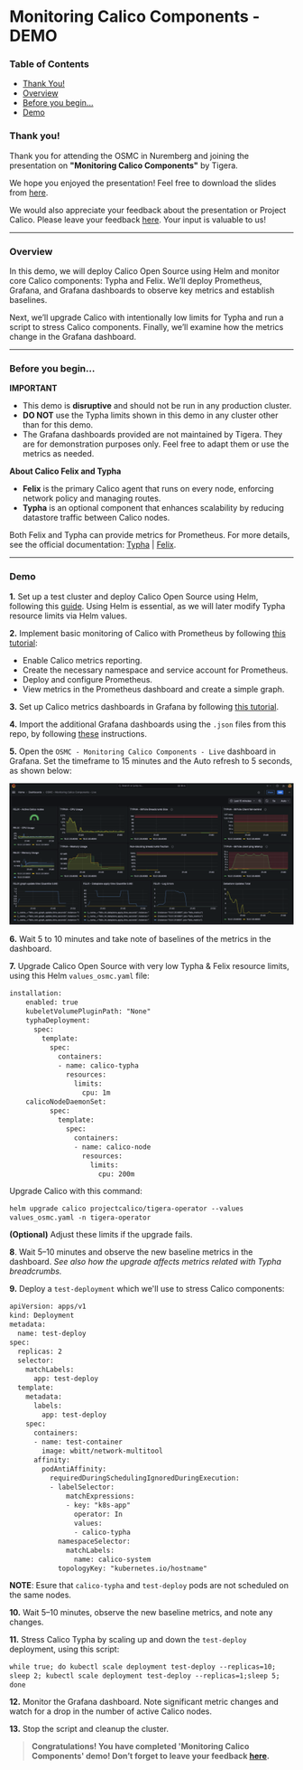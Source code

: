 # Monitoring Calico Components - DEMO

### Table of Contents

* [Thank You!](#thank-you)
* [Overview](#overview)
* [Before you begin...](#before-you-begin)
* [Demo](#demo)

### Thank you!

Thank you for attending the OSMC in Nuremberg and joining the presentation on **"Monitoring Calico Components"** by Tigera.

We hope you enjoyed the presentation! Feel free to download the slides from [here](etc/OSMC_Nuremberg_2024_Davide_Sellitri_Monitoring_Calico_Components.pdf).

We would also appreciate your feedback about the presentation or Project Calico. Please leave your feedback [here](https://forms.gle/GX8byFYZmACcYKHM6). Your input is valuable to us!

---

### Overview

In this demo, we will deploy Calico Open Source using Helm and monitor core Calico components: Typha and Felix. We’ll deploy Prometheus, Grafana, and Grafana dashboards to observe key metrics and establish baselines.

Next, we’ll upgrade Calico with intentionally low limits for Typha and run a script to stress Calico components. Finally, we’ll examine how the metrics change in the Grafana dashboard.

---

### Before you begin...

**IMPORTANT**

* This demo is **disruptive** and should not be run in any production cluster.
* **DO NOT** use the Typha limits shown in this demo in any cluster other than for this demo.
* The Grafana dashboards provided are not maintained by Tigera. They are for demonstration purposes only. Feel free to adapt them or use the metrics as needed.

**About Calico Felix and Typha**

* **Felix** is the primary Calico agent that runs on every node, enforcing network policy and managing routes.
* **Typha** is an optional component that enhances scalability by reducing datastore traffic between Calico nodes.

Both Felix and Typha can provide metrics for Prometheus. For more details, see the official documentation: [Typha](https://docs.tigera.io/calico/latest/reference/typha/) | [Felix](https://docs.tigera.io/calico/latest/reference/felix/).

---

### Demo

**1.** Set up a test cluster and deploy Calico Open Source using Helm, following this [guide](https://docs.tigera.io/calico/latest/getting-started/kubernetes/helm). Using Helm is essential, as we will later modify Typha resource limits via Helm values.

**2.** Implement basic monitoring of Calico with Prometheus by following [this tutorial](https://docs.tigera.io/calico/3.28/operations/monitor/monitor-component-metrics):

* Enable Calico metrics reporting.
* Create the necessary namespace and service account for Prometheus.
* Deploy and configure Prometheus.
* View metrics in the Prometheus dashboard and create a simple graph.

**3.** Set up Calico metrics dashboards in Grafana by following [this tutorial](https://docs.tigera.io/calico/latest/operations/monitor/monitor-component-visual).

**4.** Import the additional Grafana dashboards using the `.json` files from this repo, by following [these](https://grafana.com/docs/grafana/latest/dashboards/build-dashboards/import-dashboards/) instructions.

**5.** Open the `OSMC - Monitoring Calico Components - Live` dashboard in Grafana. Set the timeframe to 15 minutes and the Auto refresh to 5 seconds, as shown below:

![dashboard_1](etc/dashboard_1.png)

**6.** Wait 5 to 10 minutes and take note of baselines of the metrics in the dashboard.

**7.** Upgrade Calico Open Source with very low Typha & Felix resource limits, using this Helm `values_osmc.yaml` file:

```
installation:
    enabled: true
    kubeletVolumePluginPath: "None"
    typhaDeployment:
      spec:
        template:
          spec:
            containers:
            - name: calico-typha
              resources:
                limits:
                  cpu: 1m
    calicoNodeDaemonSet:
          spec:
            template:
              spec:
                containers:
                - name: calico-node
                  resources:
                    limits:
                      cpu: 200m
```

Upgrade Calico with this command:

```
helm upgrade calico projectcalico/tigera-operator --values values_osmc.yaml -n tigera-operator
```

**(Optional)** Adjust these limits if the upgrade fails.

**8**. Wait 5–10 minutes and observe the new baseline metrics in the dashboard. *See also how the upgrade affects metrics related with Typha breadcrumbs.*

**9.** Deploy a `test-deployment` which we'll use to stress Calico components:

```
apiVersion: apps/v1
kind: Deployment
metadata:
  name: test-deploy
spec:
  replicas: 2
  selector:
    matchLabels:
      app: test-deploy
  template:
    metadata:
      labels:
        app: test-deploy
    spec:
      containers:
      - name: test-container
        image: wbitt/network-multitool
      affinity:
        podAntiAffinity:
          requiredDuringSchedulingIgnoredDuringExecution:
          - labelSelector:
              matchExpressions:
              - key: "k8s-app"
                operator: In
                values:
                - calico-typha
            namespaceSelector:
              matchLabels:
                name: calico-system
            topologyKey: "kubernetes.io/hostname"

```

**NOTE**: Esure that `calico-typha` and `test-deploy` pods are not scheduled on the same nodes.

**10.** Wait 5–10 minutes, observe the new baseline metrics, and note any changes.

**11.** Stress Calico Typha by scaling up and down the `test-deploy` deployment, using this script:

```
while true; do kubectl scale deployment test-deploy --replicas=10; sleep 2; kubectl scale deployment test-deploy --replicas=1;sleep 5; done
```

**12.** Monitor the Grafana dashboard. Note significant metric changes and watch for a drop in the number of active Calico nodes.

**13.** Stop the script and cleanup the cluster.

> **Congratulations! You have completed 'Monitoring Calico Components' demo! Don’t forget to leave your feedback [here](https://forms.gle/GX8byFYZmACcYKHM6).**
